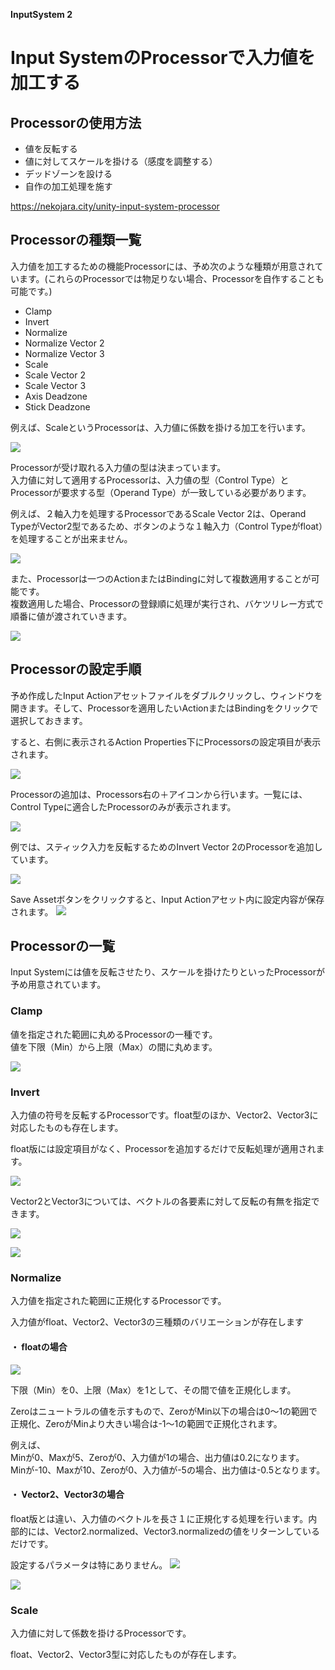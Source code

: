 **InputSystem 2**

# Input SystemのProcessorで入力値を加工する

## Processorの使用方法
+ 値を反転する
+ 値に対してスケールを掛ける（感度を調整する）
+ デッドゾーンを設ける
+ 自作の加工処理を施す

https://nekojara.city/unity-input-system-processor

## Processorの種類一覧
入力値を加工するための機能Processorには、予め次のような種類が用意されています。(これらのProcessorでは物足りない場合、Processorを自作することも可能です。)

+ Clamp
+ Invert
+ Normalize
+ Normalize Vector 2
+ Normalize Vector 3
+ Scale
+ Scale Vector 2
+ Scale Vector 3
+ Axis Deadzone
+ Stick Deadzone


例えば、ScaleというProcessorは、入力値に係数を掛ける加工を行います。

![](images/8/8_1//unity-input-system-processor-1-940x191.png.avif "")

Processorが受け取れる入力値の型は決まっています。  
入力値に対して適用するProcessorは、入力値の型（Control Type）とProcessorが要求する型（Operand Type）が一致している必要があります。

例えば、２軸入力を処理するProcessorであるScale Vector 2は、Operand TypeがVector2型であるため、ボタンのような１軸入力（Control Typeがfloat）を処理することが出来ません。

![](images/8/8_1/unity-input-system-processor-2-940x520.png.avif "")


また、Processorは一つのActionまたはBindingに対して複数適用することが可能です。  
複数適用した場合、Processorの登録順に処理が実行され、バケツリレー方式で順番に値が渡されていきます。


![](images/8/8_1/unity-input-system-processor-3.png.avif "")


## Processorの設定手順
予め作成したInput Actionアセットファイルをダブルクリックし、ウィンドウを開きます。そして、Processorを適用したいActionまたはBindingをクリックで選択しておきます。

すると、右側に表示されるAction Properties下にProcessorsの設定項目が表示されます。

![](images/8/8_1/unity-input-system-processor-4.png.avif "")


Processorの追加は、Processors右の＋アイコンから行います。一覧には、Control Typeに適合したProcessorのみが表示されます。

![](images/8/8_1/unity-input-system-processor-5.png.avif "")




例では、スティック入力を反転するためのInvert Vector 2のProcessorを追加しています。

![](images/8/8_1/unity-input-system-processor-6.png.avif "")


Save Assetボタンをクリックすると、Input Actionアセット内に設定内容が保存されます。
![](images/8/8_1/unity-input-system-processor-7.png.avif "")



## Processorの一覧
Input Systemには値を反転させたり、スケールを掛けたりといったProcessorが予め用意されています。

### Clamp
値を指定された範囲に丸めるProcessorの一種です。  
値を下限（Min）から上限（Max）の間に丸めます。

![](images/8/8_1/unity-input-system-processor-8.png.avif "")



### Invert
入力値の符号を反転するProcessorです。float型のほか、Vector2、Vector3に対応したものも存在します。  

float版には設定項目がなく、Processorを追加するだけで反転処理が適用されます。

![](images/8/8_1/unity-input-system-processor-9.png.avif "")


Vector2とVector3については、ベクトルの各要素に対して反転の有無を指定できます。

![](images/8/8_1/unity-input-system-processor-10.png.avif "")

![](images/8/8_1/unity-input-system-processor-11.png.avif "")


### Normalize
入力値を指定された範囲に正規化するProcessorです。

入力値がfloat、Vector2、Vector3の三種類のバリエーションが存在します

#### ・ floatの場合

![](images/8/8_1/unity-input-system-processor-12.png.avif "")

下限（Min）を0、上限（Max）を1として、その間で値を正規化します。

Zeroはニュートラルの値を示すもので、ZeroがMin以下の場合は0～1の範囲で正規化、ZeroがMinより大きい場合は-1～1の範囲で正規化されます。

例えば、  
Minが0、Maxが5、Zeroが0、入力値が1の場合、出力値は0.2になります。  
Minが-10、Maxが10、Zeroが0、入力値が-5の場合、出力値は-0.5となります。



#### ・ Vector2、Vector3の場合
float版とは違い、入力値のベクトルを長さ１に正規化する処理を行います。内部的には、Vector2.normalized、Vector3.normalizedの値をリターンしているだけです。

設定するパラメータは特にありません。
![](images/8/8_1/unity-input-system-processor-13.png.avif "")

![](images/8/8_1/unity-input-system-processor-14.png.avif "")


### Scale
入力値に対して係数を掛けるProcessorです。

float、Vector2、Vector3型に対応したものが存在します。


